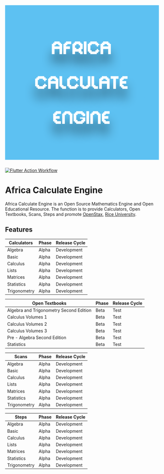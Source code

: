 [Rice]: https://www.rice.edu
[Stax]: https://openstax.org

<a href="https://github.com/AfricaTechnologies/AfricaCalculateEngine">
  <h1 align="center">
    <picture>
      <img src="https://github.com/AfricaTechnologies/AfricaCalculateEngine/blob/main/lib/assets/ACEPlayStore.png">
    </picture>
  </h1>
</a>

[![Flutter Action Workflow](https://github.com/AfricaTechnologies/AfricaCalculateEngine/actions/workflows/flutter.yml/badge.svg)](https://github.com/AfricaTechnologies/AfricaCalculateEngine/actions/workflows/flutter.yml)

# Africa Calculate Engine

Africa Calculate Engine is an Open Source Mathematics Engine and Open Educational Resource. The function is to provide Calculators, Open Textbooks, Scans, Steps and promote [OpenStax][Stax], [Rice University][Rice].

## Features
  
| Calculators  | Phase | Release Cycle | 
| ------------ | ----- | ------------- |
| Algebra      | Alpha | Development   |
| Basic        | Alpha | Development   |
| Calculus     | Alpha | Development   |
| Lists        | Alpha | Development   |
| Matrices     | Alpha | Development   |
| Statistics   | Alpha | Development   |
| Trigonometry | Alpha | Development   |

| Open Textbooks                          | Phase | Release Cycle | 
| --------------------------------------- | ----- | ------------- |
| Algebra and Trigonometry Second Edition | Beta  | Test          |
| Calculus Volumes 1                      | Beta  | Test          |
| Calculus Volumes 2                      | Beta  | Test          |
| Calculus Volumes 3                      | Beta  | Test          |
| Pre - Algebra Second Edition            | Beta  | Test          |
| Statistics                              | Beta  | Test          |

| Scans        | Phase | Release Cycle |
| ------------ | ----- | ------------- |
| Algebra      | Alpha | Development   |
| Basic        | Alpha | Development   |
| Calculus     | Alpha | Development   |
| Lists        | Alpha | Development   |
| Matrices     | Alpha | Development   |
| Statistics   | Alpha | Development   |
| Trigonometry | Alpha | Development   |

| Steps        | Phase | Release Cycle |
| ------------ | ----- | ------------- |
| Algebra      | Alpha | Development   |
| Basic        | Alpha | Development   |
| Calculus     | Alpha | Development   |
| Lists        | Alpha | Development   |
| Matrices     | Alpha | Development   |
| Statistics   | Alpha | Development   |
| Trigonometry | Alpha | Development   |